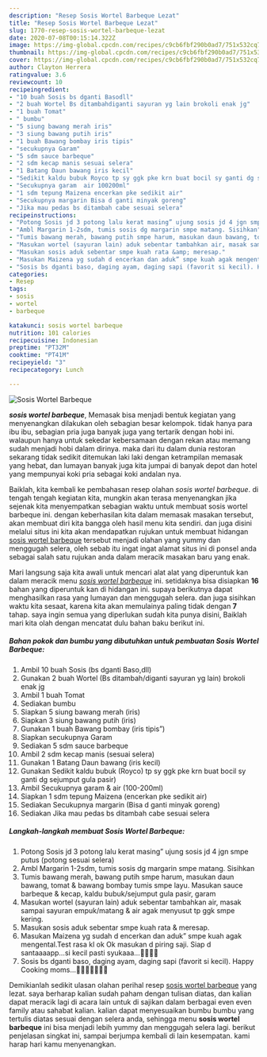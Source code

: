 ```yaml
---
description: "Resep Sosis Wortel Barbeque Lezat"
title: "Resep Sosis Wortel Barbeque Lezat"
slug: 1770-resep-sosis-wortel-barbeque-lezat
date: 2020-07-08T00:15:14.322Z
image: https://img-global.cpcdn.com/recipes/c9cb6fbf290b0ad7/751x532cq70/sosis-wortel-barbeque-foto-resep-utama.jpg
thumbnail: https://img-global.cpcdn.com/recipes/c9cb6fbf290b0ad7/751x532cq70/sosis-wortel-barbeque-foto-resep-utama.jpg
cover: https://img-global.cpcdn.com/recipes/c9cb6fbf290b0ad7/751x532cq70/sosis-wortel-barbeque-foto-resep-utama.jpg
author: Clayton Herrera
ratingvalue: 3.6
reviewcount: 10
recipeingredient:
- "10 buah Sosis bs dganti Basodll"
- "2 buah Wortel Bs ditambahdiganti sayuran yg lain brokoli enak jg"
- "1 buah Tomat"
- " bumbu"
- "5 siung bawang merah iris"
- "3 siung bawang putih iris"
- "1 buah Bawang bombay iris tipis"
- "secukupnya Garam"
- "5 sdm sauce barbeque"
- "2 sdm kecap manis sesuai selera"
- "1 Batang Daun bawang iris kecil"
- "Sedikit kaldu bubuk Royco tp sy ggk pke krn buat bocil sy ganti dg sejumput gula pasir"
- "Secukupnya garam  air 100200ml"
- "1 sdm tepung Maizena encerkan pke sedikit air"
- "Secukupnya margarin Bisa d ganti minyak goreng"
- "Jika mau pedas bs ditambah cabe sesuai selera"
recipeinstructions:
- "Potong Sosis jd 3 potong lalu kerat masing” ujung sosis jd 4 jgn smpe putus (potong sesuai selera)"
- "Ambl Margarin 1-2sdm, tumis sosis dg margarin smpe matang. Sisihkan"
- "Tumis bawang merah, bawang putih smpe harum, masukan daun bawang, tomat &amp; bawang bombay tumis smpe layu. Masukan sauce barbeque &amp; kecap, kaldu bubuk/sejumput gula pasir, garam"
- "Masukan wortel (sayuran lain) aduk sebentar tambahkan air, masak sampai sayuran empuk/matang &amp; air agak menyusut tp ggk smpe kering."
- "Masukan sosis aduk sebentar smpe kuah rata &amp; meresap."
- "Masukan Maizena yg sudah d encerkan dan aduk” smpe kuah agak mengental.Test rasa kl ok Ok masukan d piring saji. Siap d santaaaapp...si kecil pasti syukaaa...🤤🤤😍😍"
- "Sosis bs dganti baso, daging ayam, daging sapi (favorit si kecil). Happy Cooking moms...👩🏻‍🍳👩🏻‍🍳😊"
categories:
- Resep
tags:
- sosis
- wortel
- barbeque

katakunci: sosis wortel barbeque 
nutrition: 101 calories
recipecuisine: Indonesian
preptime: "PT32M"
cooktime: "PT41M"
recipeyield: "3"
recipecategory: Lunch

---
```



![Sosis Wortel Barbeque](https://img-global.cpcdn.com/recipes/c9cb6fbf290b0ad7/751x532cq70/sosis-wortel-barbeque-foto-resep-utama.jpg)

<b><i>sosis wortel barbeque</i></b>, Memasak bisa menjadi bentuk kegiatan yang menyenangkan dilakukan oleh sebagian besar kelompok. tidak hanya para ibu ibu, sebagian pria juga banyak juga yang tertarik dengan hobi ini. walaupun hanya untuk sekedar kebersamaan dengan rekan atau memang sudah menjadi hobi dalam dirinya. maka dari itu dalam dunia restoran sekarang tidak sedikit ditemukan laki laki dengan ketrampilan memasak yang hebat, dan lumayan banyak juga kita jumpai di banyak depot dan hotel yang mempunyai koki pria sebagai koki andalan nya.

Baiklah, kita kembali ke pembahasan resep olahan <i>sosis wortel barbeque</i>. di tengah tengah kegiatan kita, mungkin akan terasa menyenangkan jika sejenak kita menyempatkan sebagian waktu untuk membuat sosis wortel barbeque ini. dengan keberhasilan kita dalam memasak masakan tersebut, akan membuat diri kita bangga oleh hasil menu kita sendiri. dan juga disini melalui situs ini kita akan mendapatkan rujukan untuk membuat hidangan <u>sosis wortel barbeque</u> tersebut menjadi olahan yang yummy dan menggugah selera, oleh sebab itu ingat ingat alamat situs ini di ponsel anda sebagai salah satu rujukan anda dalam meracik masakan baru yang enak.




Mari langsung saja kita awali untuk mencari alat alat yang diperuntuk kan dalam meracik menu <u><i>sosis wortel barbeque</i></u> ini. setidaknya bisa disiapkan <b>16</b> bahan yang diperuntuk kan di hidangan ini. supaya berikutnya dapat menghasilkan rasa yang lumayan dan menggugah selera. dan juga sisihkan waktu kita sesaat, karena kita akan memulainya paling tidak dengan <b>7</b> tahap. saya ingin semua yang diperlukan sudah kita punya disini, Baiklah mari kita olah dengan mencatat dulu bahan baku berikut ini.

<!--inarticleads1-->

##### Bahan pokok dan bumbu yang dibutuhkan untuk pembuatan Sosis Wortel Barbeque:

1. Ambil 10 buah Sosis (bs dganti Baso,dll)
1. Gunakan 2 buah Wortel (Bs ditambah/diganti sayuran yg lain) brokoli enak jg
1. Ambil 1 buah Tomat
1. Sediakan  bumbu
1. Siapkan 5 siung bawang merah (iris)
1. Siapkan 3 siung bawang putih (iris)
1. Gunakan 1 buah Bawang bombay (iris tipis”)
1. Siapkan secukupnya Garam
1. Sediakan 5 sdm sauce barbeque
1. Ambil 2 sdm kecap manis (sesuai selera)
1. Gunakan 1 Batang Daun bawang (iris kecil)
1. Gunakan Sedikit kaldu bubuk (Royco) tp sy ggk pke krn buat bocil sy ganti dg sejumput gula pasir)
1. Ambil Secukupnya garam &amp; air (100-200ml)
1. Siapkan 1 sdm tepung Maizena (encerkan pke sedikit air)
1. Sediakan Secukupnya margarin (Bisa d ganti minyak goreng)
1. Sediakan Jika mau pedas bs ditambah cabe sesuai selera




<!--inarticleads2-->

##### Langkah-langkah membuat Sosis Wortel Barbeque:

1. Potong Sosis jd 3 potong lalu kerat masing” ujung sosis jd 4 jgn smpe putus (potong sesuai selera)
1. Ambl Margarin 1-2sdm, tumis sosis dg margarin smpe matang. Sisihkan
1. Tumis bawang merah, bawang putih smpe harum, masukan daun bawang, tomat &amp; bawang bombay tumis smpe layu. Masukan sauce barbeque &amp; kecap, kaldu bubuk/sejumput gula pasir, garam
1. Masukan wortel (sayuran lain) aduk sebentar tambahkan air, masak sampai sayuran empuk/matang &amp; air agak menyusut tp ggk smpe kering.
1. Masukan sosis aduk sebentar smpe kuah rata &amp; meresap.
1. Masukan Maizena yg sudah d encerkan dan aduk” smpe kuah agak mengental.Test rasa kl ok Ok masukan d piring saji. Siap d santaaaapp...si kecil pasti syukaaa...🤤🤤😍😍
1. Sosis bs dganti baso, daging ayam, daging sapi (favorit si kecil). Happy Cooking moms...👩🏻‍🍳👩🏻‍🍳😊




Demikianlah sedikit ulasan olahan perihal resep <u>sosis wortel barbeque</u> yang lezat. saya berharap kalian sudah paham dengan tulisan diatas, dan kalian dapat meracik lagi di acara lain untuk di sajikan dalam berbagai even even family atau sahabat kalian. kalian dapat menyesuaikan bumbu bumbu yang tertulis diatas sesuai dengan selera anda, sehingga menu <b>sosis wortel barbeque</b> ini bisa menjadi lebih yummy dan menggugah selera lagi. berikut penjelasan singkat ini, sampai berjumpa kembali di lain kesempatan. kami harap hari kamu menyenangkan.
